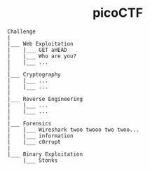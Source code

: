 <h1 align="center"> picoCTF </h1>


    Challenge
    |
    |___ Web Exploitation
    |    |___ GET aHEAD
    |    |___ Who are you?
    |    |___ ...
    │  
    |___ Cryptography
    |    |___ ...
    |    |___ ...
    |
    |___ Reverse Engineering
    |    |___ ...
    |    |___ ...
    |
    |___ Forensics
    |    |___ Wireshark twoo twooo two twoo...
    |    |___ information
    |    |___ c0rrupt
    |
    |___ Binary Exploitation
         |___ Stonks
